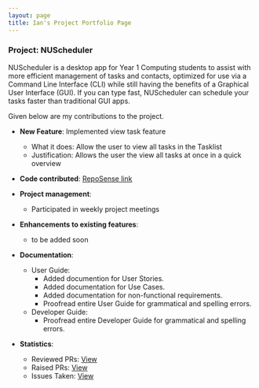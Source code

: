 ```yaml
---
layout: page
title: Ian's Project Portfolio Page
---
```

### Project: NUScheduler
NUScheduler is a desktop app for Year 1 Computing students to assist with more efficient management of tasks and contacts,
optimized for use via a Command Line Interface (CLI) while still having the benefits of a Graphical User Interface (GUI).
If you can type fast, NUScheduler can schedule your tasks faster than traditional GUI apps.

Given below are my contributions to the project.

* **New Feature**: Implemented view task feature
    * What it does: Allow the user to view all tasks in the Tasklist
    * Justification: Allows the user the view all tasks at once in a quick overview

* **Code contributed**: [RepoSense link](https://nus-cs2103-ay2122s2.github.io/tp-dashboard/?search=castryl&sort=groupTitle&sortWithin=title&timeframe=commit&mergegroup=&groupSelect=groupByRepos&breakdown=true&checkedFileTypes=docs~functional-code~test-code~other&since=2022-02-18)

* **Project management**:
    * Participated in weekly project meetings

* **Enhancements to existing features**:
    * to be added soon

* **Documentation**:
    * User Guide:
        * Added documention for User Stories.
        * Added documentation for Use Cases.
        * Added documentation for non-functional requirements.
        * Proofread entire User Guide for grammatical and spelling errors.
    * Developer Guide:
        * Proofread entire Developer Guide for grammatical and spelling errors.

* **Statistics**:
    * Reviewed PRs: [View](https://github.com/AY2122S2-CS2103-F11-4/tp/pulls?q=is%3Apr+is%3Aclosed+reviewed-by%3Acastryl)
    * Raised PRs: [View](https://github.com/AY2122S2-CS2103-F11-4/tp/pulls?q=is%3Apr+is%3Aclosed+author%3Acastryl)
    * Issues Taken: [View](https://github.com/AY2122S2-CS2103-F11-4/tp/issues?q=is%3Aissue+is%3Aclosed+assignee%3Acastryl)


